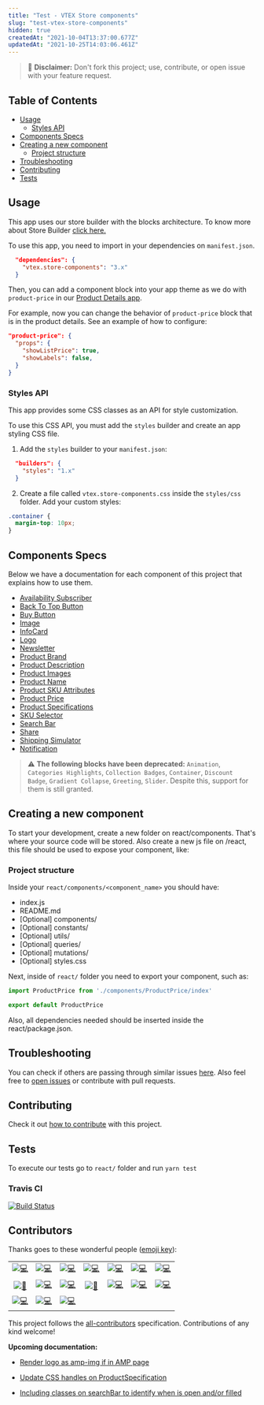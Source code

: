 ```yaml
---
title: "Test - VTEX Store components"
slug: "test-vtex-store-components"
hidden: true
createdAt: "2021-10-04T13:37:00.677Z"
updatedAt: "2021-10-25T14:03:06.461Z"
---
```

>📢 **Disclaimer:** Don't fork this project; use, contribute, or open issue with your feature request.

## Table of Contents

- [Usage](#usage)
  - [Styles API](#styles-api)
- [Components Specs](#components-specs)
- [Creating a new component](#creating-a-new-component)
  - [Project structure](#project-structure)
- [Troubleshooting](#troubleshooting)
- [Contributing](#contributing)
- [Tests](#tests)

## Usage

This app uses our store builder with the blocks architecture. To know more about Store Builder [click here.](https://help.vtex.com/en/tutorial/understanding-storebuilder-and-stylesbuilder#structuring-and-configuring-our-store-with-object-object)

To use this app, you need to import in your dependencies on `manifest.json`.

```json
  "dependencies": {
    "vtex.store-components": "3.x"
  }
```

Then, you can add a component block into your app theme as we do with `product-price` in our [Product Details app](https://github.com/vtex-apps/product-details/blob/master/store/blocks.json).

For example, now you can change the behavior of `product-price` block that is in the product details. See an example of how to configure:

```json
"product-price": {
  "props": {
    "showListPrice": true,
    "showLabels": false,
  }
}
```

### Styles API

This app provides some CSS classes as an API for style customization.

To use this CSS API, you must add the `styles` builder and create an app styling CSS file.

1. Add the `styles` builder to your `manifest.json`:

```json
  "builders": {
    "styles": "1.x"
  }
```

2. Create a file called `vtex.store-components.css` inside the `styles/css` folder. Add your custom styles:

```css
.container {
  margin-top: 10px;
}
```

## Components Specs

Below we have a documentation for each component of this project that explains how to use them.

- [Availability Subscriber](https://developers.vtex.com/vtex-developer-docs/docs/vtex-store-components-availabilitysubscriber)
- [Back To Top Button](https://developers.vtex.com/vtex-developer-docs/docs/vtex-store-components-backtotopbutton)
- [Buy Button](https://developers.vtex.com/vtex-developer-docs/docs/vtex-store-components-buybutton)
- [Image](https://developers.vtex.com/vtex-developer-docs/docs/vtex-store-components-image)
- [InfoCard](https://developers.vtex.com/vtex-developer-docs/docs/vtex-store-components-infocard)
- [Logo](https://developers.vtex.com/vtex-developer-docs/docs/vtex-store-components-logo)
- [Newsletter](https://developers.vtex.com/vtex-developer-docs/docs/vtex-store-components-newsletter)
- [Product Brand](https://developers.vtex.com/vtex-developer-docs/docs/vtex-store-components-productbrand)
- [Product Description](https://developers.vtex.com/vtex-developer-docs/docs/vtex-store-components-productdescription)
- [Product Images](https://developers.vtex.com/vtex-developer-docs/docs/vtex-store-components-productimages)
- [Product Name](https://developers.vtex.com/vtex-developer-docs/docs/vtex-store-components-productname)
- [Product SKU Attributes](https://developers.vtex.com/vtex-developer-docs/docs/vtex-store-components-productskuattributes)
- [Product Price](https://developers.vtex.com/vtex-developer-docs/docs/vtex-store-components-productprice)
- [Product Specifications](https://developers.vtex.com/vtex-developer-docs/docs/vtex-store-components-productspecifications)
- [SKU Selector](https://developers.vtex.com/vtex-developer-docs/docs/vtex-store-components-skuselector)
- [Search Bar](https://developers.vtex.com/vtex-developer-docs/docs/vtex-store-components-searchbar)
- [Share](https://developers.vtex.com/vtex-developer-docs/docs/vtex-store-components-share)
- [Shipping Simulator](https://developers.vtex.com/vtex-developer-docs/docs/vtex-store-components-shippingsimulator)
- [Notification](https://developers.vtex.com/vtex-developer-docs/docs/vtex-store-components-notification)


> ⚠️ **The following blocks have been deprecated:** `Animation`, `Categories Highlights`, `Collection Badges`, `Container`, `Discount Badge`, `Gradient Collapse`, `Greeting`, `Slider`. 
> Despite this, support for them is still granted.

## Creating a new component

To start your development, create a new folder on react/components. That's where your source code will be stored. Also create a new js file on /react, this file should be used to expose your component, like:

### Project structure

Inside your `react/components/<component_name>` you should have:

- index.js
- README.md
- [Optional] components/
- [Optional] constants/
- [Optional] utils/
- [Optional] queries/
- [Optional] mutations/
- [Optional] styles.css

Next, inside of `react/` folder you need to export your component, such as:

```js
import ProductPrice from './components/ProductPrice/index'

export default ProductPrice
```

Also, all dependencies needed should be inserted inside the react/package.json.

## Troubleshooting

You can check if others are passing through similar issues [here](https://github.com/vtex-apps/store-components/issues). Also feel free to [open issues](https://github.com/vtex-apps/store-components/issues/new) or contribute with pull requests.

## Contributing

Check it out [how to contribute](https://github.com/vtex-apps/awesome-io#contributing) with this project.

## Tests

To execute our tests go to `react/` folder and run `yarn test`

### Travis CI

[![Build Status](https://api.travis-ci.org/vtex-apps/store-components.svg?branch=master)](https://cdn.jsdelivr.net/gh/vtexdocs/dev-portal-content@main/images/test-vtex-store-components-0.png)

<!-- DOCS-IGNORE:start -->
## Contributors

Thanks goes to these wonderful people ([emoji key](https://allcontributors.org/docs/en/emoji-key)):

<!-- ALL-CONTRIBUTORS-LIST:START - Do not remove or modify this section -->
<!-- prettier-ignore-start -->
<!-- markdownlint-disable -->
<table>
  <tr>
    <td align="center"><a href="https://github.com/hapoza"><img src="https://raw.githubusercontent.com/vtexdocs/dev-portal-content/main/images/test-vtex-store-components-1.png">💻</a></td>
    <td align="center"><a href="https://github.com/JNussens"><img src="https://raw.githubusercontent.com/vtexdocs/dev-portal-content/main/images/test-vtex-store-components-2.png">💻</a></td>
    <td align="center"><a href="https://github.com/lucasayb"><img src="https://raw.githubusercontent.com/vtexdocs/dev-portal-content/main/images/test-vtex-store-components-3.png">💻</a></td>
    <td align="center"><a href="https://t.co/LTjWBxRnqE"><img src="https://raw.githubusercontent.com/vtexdocs/dev-portal-content/main/images/test-vtex-store-components-4.png">💻</a></td>
    <td align="center"><a href="https://github.com/Erislandio"><img src="https://raw.githubusercontent.com/vtexdocs/dev-portal-content/main/images/test-vtex-store-components-5.png">💻</a></td>
    <td align="center"><a href="https://github.com/BeatrizMiranda"><img src="https://raw.githubusercontent.com/vtexdocs/dev-portal-content/main/images/test-vtex-store-components-6.png">💻</a></td>
    <td align="center"><a href="https://github.com/Jayendra88"><img src="https://raw.githubusercontent.com/vtexdocs/dev-portal-content/main/images/test-vtex-store-components-7.png">💻</a></td>
  </tr>
  <tr>
    <td align="center"><a href="https://github.com/pgrimaud"><img src="https://raw.githubusercontent.com/vtexdocs/dev-portal-content/main/images/test-vtex-store-components-8.png">📖</a></td>
    <td align="center"><a href="https://www.linkedin.com/in/igorpoubel"><img src="https://raw.githubusercontent.com/vtexdocs/dev-portal-content/main/images/test-vtex-store-components-9.png">💻</a></td>
    <td align="center"><a href="http://www.hugoccosta.com"><img src="https://raw.githubusercontent.com/vtexdocs/dev-portal-content/main/images/test-vtex-store-components-10.png">💻</a></td>
    <td align="center"><a href="https://github.com/MatheusR42"><img src="https://raw.githubusercontent.com/vtexdocs/dev-portal-content/main/images/test-vtex-store-components-11.png">📖</a></td>
    <td align="center"><a href="https://github.com/LuisaFCorrea"><img src="https://raw.githubusercontent.com/vtexdocs/dev-portal-content/main/images/test-vtex-store-components-12.png">💻</a></td>
    <td align="center"><a href="https://github.com/pmarignan"><img src="https://raw.githubusercontent.com/vtexdocs/dev-portal-content/main/images/test-vtex-store-components-13.png">💻</a></td>
    <td align="center"><a href="https://github.com/rcmuniz1994"><img src="https://raw.githubusercontent.com/vtexdocs/dev-portal-content/main/images/test-vtex-store-components-14.png">💻</a></td>
  </tr>
  <tr>
    <td align="center"><a href="https://github.com/ovio224"><img src="https://raw.githubusercontent.com/vtexdocs/dev-portal-content/main/images/test-vtex-store-components-15.png">💻</a></td>
    <td align="center"><a href="https://github.com/LucasCastroJussi"><img src="https://raw.githubusercontent.com/vtexdocs/dev-portal-content/main/images/test-vtex-store-components-16.png">💻</a></td>
    <td align="center"><a href="https://razvanudrea.com"><img src="https://raw.githubusercontent.com/vtexdocs/dev-portal-content/main/images/test-vtex-store-components-17.png">💻</a></td>
  </tr>
</table>

<!-- markdownlint-restore -->
<!-- prettier-ignore-end -->

<!-- ALL-CONTRIBUTORS-LIST:END -->

This project follows the [all-contributors](https://github.com/all-contributors/all-contributors) specification. Contributions of any kind welcome!

<!-- DOCS-IGNORE:end -->

**Upcoming documentation:**

 - [Render logo as amp-img if in AMP page](https://github.com/vtex-apps/store-components/pull/580)
 - [Update CSS handles on ProductSpecification](https://github.com/vtex-apps/store-components/pull/599)

 - [Including classes on searchBar to identify when is open and/or filled](https://github.com/vtex-apps/store-components/pull/792)